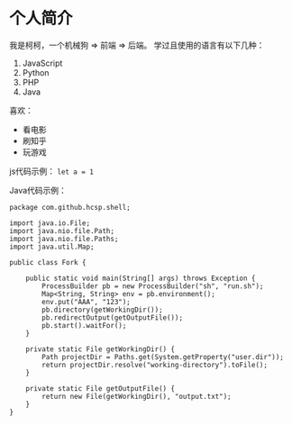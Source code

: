 # 个人简介
我是柯柯，一个机械狗 => 前端 => 后端。
学过且使用的语言有以下几种：
1. JavaScript
2. Python
3. PHP
4. Java

喜欢：
- 看电影
- 刷知乎
- 玩游戏

js代码示例：
`let a = 1`

Java代码示例：
```
package com.github.hcsp.shell;

import java.io.File;
import java.nio.file.Path;
import java.nio.file.Paths;
import java.util.Map;

public class Fork {

    public static void main(String[] args) throws Exception {
        ProcessBuilder pb = new ProcessBuilder("sh", "run.sh");
        Map<String, String> env = pb.environment();
        env.put("AAA", "123");
        pb.directory(getWorkingDir());
        pb.redirectOutput(getOutputFile());
        pb.start().waitFor();
    }

    private static File getWorkingDir() {
        Path projectDir = Paths.get(System.getProperty("user.dir"));
        return projectDir.resolve("working-directory").toFile();
    }

    private static File getOutputFile() {
        return new File(getWorkingDir(), "output.txt");
    }
}

```
